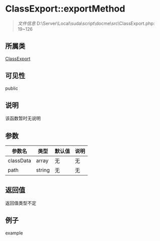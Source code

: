 # ClassExport::exportMethod



> *文件信息* D:\Server\Local\suda\script\docme\src\ClassExport.php: 19~126

## 所属类 

[ClassExport](../ClassExport.md)

## 可见性

 public 

## 说明

该函数暂时无说明


## 参数


| 参数名 | 类型 | 默认值 | 说明 |
|--------|-----|-------|-------|
| classData |  array | 无 | 无 |
| path |  string | 无 | 无 |



## 返回值

返回值类型不定


## 例子

example